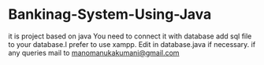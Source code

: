 # Bankinag-System-Using-Java
it is project based on java
You need to connect it with database add sql file to your database.I prefer to use xampp.
Edit in database.java if necessary.
if any queries mail to manomanukakumani@gmail.com
